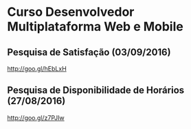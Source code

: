 # Curso Desenvolvedor Multiplataforma Web e Mobile

## Pesquisa de Satisfação (03/09/2016)
http://goo.gl/hEbLxH

## Pesquisa de Disponibilidade de Horários (27/08/2016)
http://goo.gl/z7PJIw
